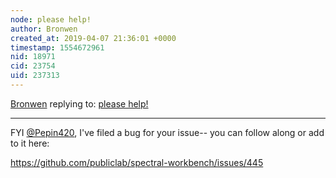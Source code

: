 ```yaml
---
node: please help!
author: Bronwen
created_at: 2019-04-07 21:36:01 +0000
timestamp: 1554672961
nid: 18971
cid: 23754
uid: 237313
---
```




[Bronwen](../profile/Bronwen) replying to: [please help!](../notes/Pepin420/04-06-2019/please-help)

----
 FYI [@Pepin420](/profile/Pepin420), I've filed a bug for your issue-- you can follow along or add to it here:

https://github.com/publiclab/spectral-workbench/issues/445
